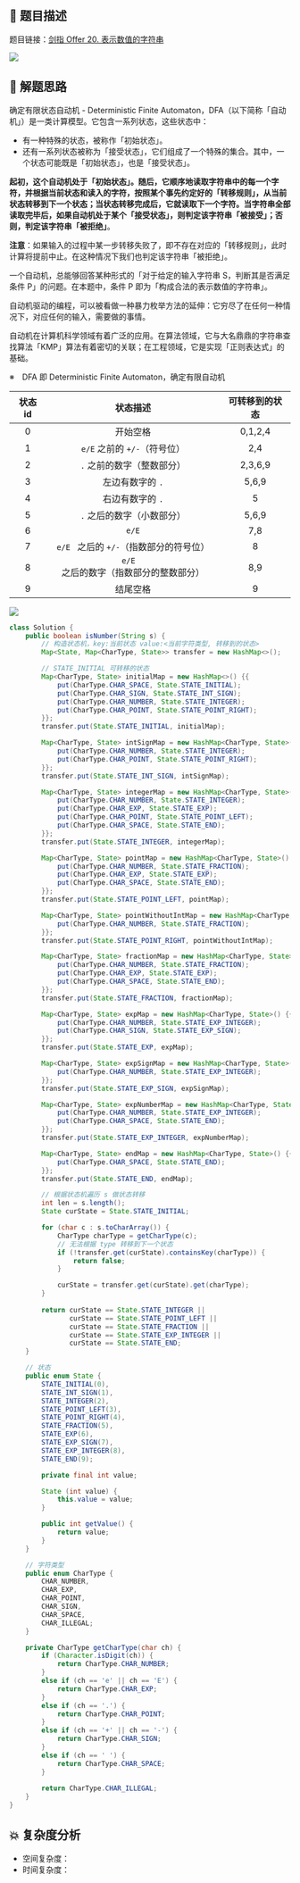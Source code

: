 ## 📃 题目描述

题目链接：[剑指 Offer 20. 表示数值的字符串](https://leetcode.cn/problems/biao-shi-shu-zhi-de-zi-fu-chuan-lcof/)

![](https://cs-wiki.oss-cn-shanghai.aliyuncs.com/img/image-20220930111737477.png)

## 🔔 解题思路

确定有限状态自动机 - Deterministic Finite Automaton，DFA（以下简称「自动机」）是一类计算模型。它包含一系列状态，这些状态中：

- 有一种特殊的状态，被称作「初始状态」。
- 还有一系列状态被称为「接受状态」，它们组成了一个特殊的集合。其中，一个状态可能既是「初始状态」，也是「接受状态」。

**起初，这个自动机处于「初始状态」。随后，它顺序地读取字符串中的每一个字符，并根据当前状态和读入的字符，按照某个事先约定好的「转移规则」，从当前状态转移到下一个状态；当状态转移完成后，它就读取下一个字符。当字符串全部读取完毕后，如果自动机处于某个「接受状态」，则判定该字符串「被接受」；否则，判定该字符串「被拒绝」**。

**注意**：如果输入的过程中某一步转移失败了，即不存在对应的「转移规则」，此时计算将提前中止。在这种情况下我们也判定该字符串「被拒绝」。

一个自动机，总能够回答某种形式的「对于给定的输入字符串 S，判断其是否满足条件 P」的问题。在本题中，条件 P 即为「构成合法的表示数值的字符串」。

自动机驱动的编程，可以被看做一种暴力枚举方法的延伸：它穷尽了在任何一种情况下，对应任何的输入，需要做的事情。

自动机在计算机科学领域有着广泛的应用。在算法领域，它与大名鼎鼎的字符串查找算法「KMP」算法有着密切的关联；在工程领域，它是实现「正则表达式」的基础。


※　DFA 即 Deterministic Finite Automaton，确定有限自动机

| 状态 id |                 状态描述                 | 可转移到的状态 |
| :-----: | :--------------------------------------: | :------------: |
|    0    |                 开始空格                 |    0,1,2,4     |
|    1    |       `e/E` 之前的 `+/-`（符号位）       |      2,4       |
|    2    |        `.` 之前的数字（整数部分）        |    2,3,6,9     |
|    3    |             左边有数字的 `.`             |     5,6,9      |
|    4    |             右边有数字的 `.`             |       5        |
|    5    |        `.` 之后的数字（小数部分）        |     5,6,9      |
|    6    |                  `e/E`                   |      7,8       |
|    7    | `e/E ` 之后的 `+/-`（指数部分的符号位）  |       8        |
|    8    | `e/E  ` 之后的数字（指数部分的整数部分） |      8,9       |
|    9    |                 结尾空格                 |       9        |

![](https://cs-wiki.oss-cn-shanghai.aliyuncs.com/img/image-20220930150854427.png)

```java
class Solution {
    public boolean isNumber(String s) {
        // 构造状态机，key:当前状态 value:<当前字符类型, 转移到的状态>
        Map<State, Map<CharType, State>> transfer = new HashMap<>();

        // STATE_INITIAL 可转移的状态
        Map<CharType, State> initialMap = new HashMap<>() {{
            put(CharType.CHAR_SPACE, State.STATE_INITIAL);
            put(CharType.CHAR_SIGN, State.STATE_INT_SIGN);
            put(CharType.CHAR_NUMBER, State.STATE_INTEGER);
            put(CharType.CHAR_POINT, State.STATE_POINT_RIGHT);
        }};
        transfer.put(State.STATE_INITIAL, initialMap);

        Map<CharType, State> intSignMap = new HashMap<CharType, State>() {{
            put(CharType.CHAR_NUMBER, State.STATE_INTEGER);
            put(CharType.CHAR_POINT, State.STATE_POINT_RIGHT);
        }};
        transfer.put(State.STATE_INT_SIGN, intSignMap);

        Map<CharType, State> integerMap = new HashMap<CharType, State>() {{
            put(CharType.CHAR_NUMBER, State.STATE_INTEGER);
            put(CharType.CHAR_EXP, State.STATE_EXP);
            put(CharType.CHAR_POINT, State.STATE_POINT_LEFT);
            put(CharType.CHAR_SPACE, State.STATE_END);
        }};
        transfer.put(State.STATE_INTEGER, integerMap);

        Map<CharType, State> pointMap = new HashMap<CharType, State>() {{
            put(CharType.CHAR_NUMBER, State.STATE_FRACTION);
            put(CharType.CHAR_EXP, State.STATE_EXP);
            put(CharType.CHAR_SPACE, State.STATE_END);
        }};
        transfer.put(State.STATE_POINT_LEFT, pointMap);

        Map<CharType, State> pointWithoutIntMap = new HashMap<CharType, State>() {{
            put(CharType.CHAR_NUMBER, State.STATE_FRACTION);
        }};
        transfer.put(State.STATE_POINT_RIGHT, pointWithoutIntMap);

        Map<CharType, State> fractionMap = new HashMap<CharType, State>() {{
            put(CharType.CHAR_NUMBER, State.STATE_FRACTION);
            put(CharType.CHAR_EXP, State.STATE_EXP);
            put(CharType.CHAR_SPACE, State.STATE_END);
        }};
        transfer.put(State.STATE_FRACTION, fractionMap);

        Map<CharType, State> expMap = new HashMap<CharType, State>() {{
            put(CharType.CHAR_NUMBER, State.STATE_EXP_INTEGER);
            put(CharType.CHAR_SIGN, State.STATE_EXP_SIGN);
        }};
        transfer.put(State.STATE_EXP, expMap);

        Map<CharType, State> expSignMap = new HashMap<CharType, State>() {{
            put(CharType.CHAR_NUMBER, State.STATE_EXP_INTEGER);
        }};
        transfer.put(State.STATE_EXP_SIGN, expSignMap);

        Map<CharType, State> expNumberMap = new HashMap<CharType, State>() {{
            put(CharType.CHAR_NUMBER, State.STATE_EXP_INTEGER);
            put(CharType.CHAR_SPACE, State.STATE_END);
        }};
        transfer.put(State.STATE_EXP_INTEGER, expNumberMap);

        Map<CharType, State> endMap = new HashMap<CharType, State>() {{
            put(CharType.CHAR_SPACE, State.STATE_END);
        }};
        transfer.put(State.STATE_END, endMap);

        // 根据状态机遍历 s 做状态转移
        int len = s.length();
        State curState = State.STATE_INITIAL;

        for (char c : s.toCharArray()) {
            CharType charType = getCharType(c);
            // 无法根据 type 转移到下一个状态 
            if (!transfer.get(curState).containsKey(charType)) {
                return false;
            }

            curState = transfer.get(curState).get(charType);
        }
        
        return curState == State.STATE_INTEGER || 
               curState == State.STATE_POINT_LEFT || 
               curState == State.STATE_FRACTION || 
               curState == State.STATE_EXP_INTEGER || 
               curState == State.STATE_END;
    }

    // 状态
    public enum State {
        STATE_INITIAL(0),
        STATE_INT_SIGN(1),
        STATE_INTEGER(2),
        STATE_POINT_LEFT(3),
        STATE_POINT_RIGHT(4),
        STATE_FRACTION(5),
        STATE_EXP(6),
        STATE_EXP_SIGN(7),
        STATE_EXP_INTEGER(8),
        STATE_END(9);

        private final int value;

        State (int value) {
            this.value = value;
        }

        public int getValue() {
            return value;
        }
    }

    // 字符类型
    public enum CharType {
        CHAR_NUMBER,
        CHAR_EXP,
        CHAR_POINT,
        CHAR_SIGN,
        CHAR_SPACE,
        CHAR_ILLEGAL;
    }

    private CharType getCharType(char ch) {
        if (Character.isDigit(ch)) {
            return CharType.CHAR_NUMBER;
        }
        else if (ch == 'e' || ch == 'E') {
            return CharType.CHAR_EXP;
        }
        else if (ch == '.') {
            return CharType.CHAR_POINT;
        }
        else if (ch == '+' || ch == '-') {
            return CharType.CHAR_SIGN;
        }
        else if (ch == ' ') {
            return CharType.CHAR_SPACE;
        }
        
        return CharType.CHAR_ILLEGAL;
    }
}
```

## 💥 复杂度分析

- 空间复杂度：
- 时间复杂度：